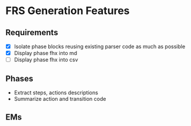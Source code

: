 # FRS Generation Features

## Requirements

-   [X] Isolate phase blocks reusing existing parser code as much as possible
-   [X] Display phase fhx into md
-   [ ] Display phase fhx into csv

## Phases

-   Extract steps, actions descriptions
-   Summarize action and transition code

## EMs
